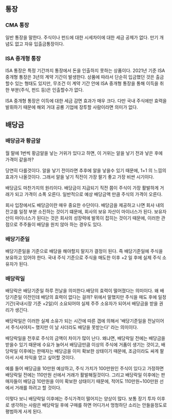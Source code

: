 
## 통장

### CMA 통장

일반 통장을 말한다. 주식이나 펀드에 대한 시세차이에 대한 세금 공제가 없다. 만기 개념도 없고 자유 입출금통장이다.


### ISA 중개형 통장

ISA 통장은 특정 기간까지 통장에서 돈을 인출하지 못하는 상품이다. 2021년 기준 ISA 중개형 통장은 3년의 계약 기간이 발생한다. 상품에 따라서 단순히 입금했던 것은 출금할수 있는 형태도 있지만, 무조건 이 계약 기간 안에 ISA 중개형 통장을 통해 이득을 취한 부분(주식, 펀드 등)은 인출할수가 없다.

ISA 중개형 통장은 이득에 대한 세금 감면 효과가 매우 크다. 다만 국내 주식에만 효력을 발휘하기 때문에 해외 거대 공룡 기업에 장투할 사람이라면 의미가 없다.

## 배당금

### 배당금과 황금알

월 말에 1번씩 황금알을 낳는 거위가 있다고 하면, 이 거위는 알을 낳기 전과 낳은 후에 가격이 같을까?

당연히 다를것이다. 알을 낳기 전이라면 추후에 알을 낳을수 있기 때문에, 1+1 의 느낌의 효과가 나올것이다. 그래서 알을 낳기 직전이 가장 팔기 좋고 가장 비싼 시기이다.

배당금도 마찬가지의 원리이다. 배당금이 지급되기 직전 쯤이 주식이 가장 활발하게 거래가 되고 가격이 소폭 오른다. 일반적으로 예상 배당금액 만큼 주식의 가격이 오른다.

회사 입장에서도 배당금이란 매우 중요한 수단이다. 배당금을 제공하고 나면 회사 내의 잔고를 일정 부분 소진하는 것이기 떄문에, 회사의 보유 자산이 마이너스가 된다. 보유자산이 마이너스가 된다는 것은 회사의 성장력에 발목이 잡히는 것이기 때문에, 이러한 관점으로 주주들이 배당을 원치 않아 하는 경우도 있다. 

### 배당기준일

배당기준일을 기준으로 배당을 해야할지 말지가 결정이 된다. 즉 배당기준일에 주식을 보유하고 있어야 한다. 국내 주식 기준으로 주식을 매도한 이후 +2 일 후에 실제 주식 소유자가 된다. 


### 배당락일

배당락은 배당기준일 하루 전날을 의미한다.배당의 효력이 떨어졌다는 의미이다. 왜 배당기준일 이전인데 배당의 효력이 없다는 걸까? 위에서 말했지만 주식을 매도 후에 일정 기간(국내시장 기준 +2일)이 소요되어야 실제 주주 소유자가 되어서 배당금을 받을 권리가 생긴다. 

배당락일은 이러한 실제 소유가 되는 시간에 따른 갭에 의해서 '배당기준일을 전날이어서 주식사야지~ 했지만 이 날 사더라도 배당을 못받는다' 라는 의미이다.

배당락일을 전후로 주식의 금액이 차이가 많이 난다. 왜냐면, 배당락일 전에는 배당금을 받을수 있기 때문에 수요가 늘어서 배당금만큼 이상의 주식에 거품이 생기는 것이고, 배당락일 이후에는 판매자는 배당금을 이미 확보한 상태이기 때문에, 조금이라도 싸게 팔아서 시세 차익을 얻고 싶어할 것이다. 

예를 들어 배당금을 10만원 예상하고, 주식 가치가 100만원인 주식이 있다고 가정하면 배당락일 전에는 110만원 선에서 거래가 활발해질것이다. 그리고 배당락일 이후에는 판매자들이 배당금 10만원을 이미 확보한 상태이기 때문에, 적어도 110만원~100만원 선에서 거래를 하려고 할 것이다. 

이렇다 보니 배당락일 이후에는 주식가격이 떨어지는 양상이 많다. 
보통 장기 투자 이후로 생각하는 사람은 배당락일 후에 구매를 하면 어디가서 멍청하단 소리는 안들을정도로 평범하게 사게 된다.

